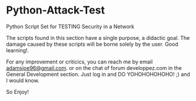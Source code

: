 # Python-Attack-Test
Python Script Set for TESTING Security in a Network

The scripts found in this section have a single purpose, a didactic goal. The damage caused by these scripts will be borne solely by the user. Good learning!.

For any improvement or criticics, you can reach me by email adamsjoe96@gmail.com. or on the chat of forum developpez.com in the General Development section. Just log in and DO YOHOHOHOHOHO! ;) and I would know.

So Enjoy!
